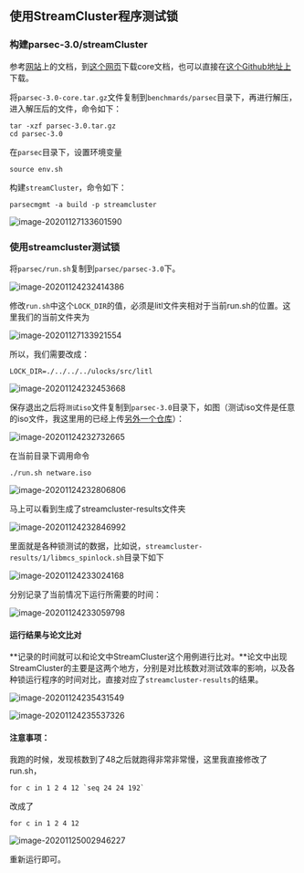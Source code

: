 ## 使用StreamCluster程序测试锁

### 构建parsec-3.0/streamCluster

参考[网站](https://parsec.cs.princeton.edu/parsec3-doc.htm)上的文档，到[这个网页](http://parsec.cs.princeton.edu/download/3.0/parsec-3.0-core.tar.gz)下载core文档，也可以直接在[这个Github地址上](https://github.com/DavidBeckham07/litl-materials.git)下载。

将`parsec-3.0-core.tar.gz`文件复制到`benchmards/parsec`目录下，再进行解压，进入解压后的文件，命令如下：

```shell
tar -xzf parsec-3.0.tar.gz
cd parsec-3.0
```

在`parsec`目录下，设置环境变量

```shell
source env.sh
```

构建`streamCluster`，命令如下：

```shell
parsecmgmt -a build -p streamcluster
```

![image-20201127133601590](LITL复现第二题：测试streamCluster.assets/image-20201127133601590.png)



### 使用streamcluster测试锁

将`parsec/run.sh`复制到`parsec/parsec-3.0`下。

![image-20201124232414386](./image-20201124232414386.png)

修改`run.sh`中这个`LOCK_DIR`的值，必须是litl文件夹相对于当前run.sh的位置。这里我们的当前文件夹为

![image-20201127133921554](LITL复现第二题：测试streamCluster.assets/image-20201127133921554.png)

所以，我们需要改成：

```shell
LOCK_DIR=./../../../ulocks/src/litl
```

![image-20201124232453668](./image-20201124232453668.png)

保存退出之后将`测试iso`文件复制到`parsec-3.0`目录下，如图（测试iso文件是任意的iso文件，我这里用的已经上传[另外一个仓库](https://github.com/DavidBeckham07/litl-materials)）：

![image-20201124232732665](./image-20201124232732665.png)

在当前目录下调用命令

```shell
./run.sh netware.iso
```

![image-20201124232806806](./image-20201124232806806.png)

马上可以看到生成了streamcluster-results文件夹

![image-20201124232846992](./image-20201124232846992.png)

里面就是各种锁测试的数据，比如说，`streamcluster-results/1/libmcs_spinlock.sh`目录下如下

![image-20201124233024168](./image-20201124233024168.png)

分别记录了当前情况下运行所需要的时间：

![image-20201124233059798](./image-20201124233059798.png)

#### 运行结果与论文比对

**记录的时间就可以和论文中StreamCluster这个用例进行比对。**论文中出现StreamCluster的主要是这两个地方，分别是对比核数对测试效率的影响，以及各种锁运行程序的时间对比，直接对应了`streamcluster-results`的结果。

![image-20201124235431549](./image-20201124235431549.png)

![image-20201124235537326](./image-20201124235537326.png)

#### 注意事项：

我跑的时候，发现核数到了48之后就跑得非常非常慢，这里我直接修改了run.sh，

```shell
for c in 1 2 4 12 `seq 24 24 192`
```

改成了

```shell
for c in 1 2 4 12 
```

![image-20201125002946227](./image-20201125002946227.png)

重新运行即可。